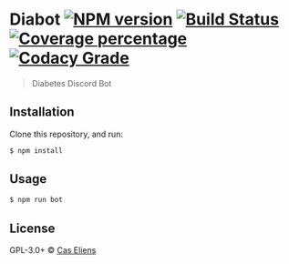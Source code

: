 # Diabot [![NPM version][npm-image]][npm-url] [![Build Status][travis-image]][travis-url] [![Coverage percentage][coveralls-image]][coveralls-url] [![Codacy Grade][codacy-image]][codacy-url]

> Diabetes Discord Bot

## Installation

Clone this repository, and run:
```sh
$ npm install
```

## Usage

```js
$ npm run bot
```
## License

GPL-3.0+ © [Cas Eliens](https://github.com/cascer1)


[npm-image]: https://badge.fury.io/js/diabot.svg
[npm-url]: https://npmjs.org/package/diabot
[travis-image]: https://travis-ci.org/cascer1/diabot.svg?branch=master
[travis-url]: https://travis-ci.org/cascer1/diabot
[daviddm-image]: https://david-dm.org/cascer1/diabot.svg?theme=shields.io
[daviddm-url]: https://david-dm.org/cascer1/diabot
[coveralls-image]: https://coveralls.io/repos/cascer1/diabot/badge.svg
[coveralls-url]: https://coveralls.io/r/cascer1/diabot
[codacy-image]: https://api.codacy.com/project/badge/Grade/7eb5dded36de46638d4b306f96ddc5d4
[codacy-url]: https://www.codacy.com/app/cascer1/diabot?utm_source=github.com&amp;utm_medium=referral&amp;utm_content=cascer1/diabot&amp;utm_campaign=Badge_Grade
